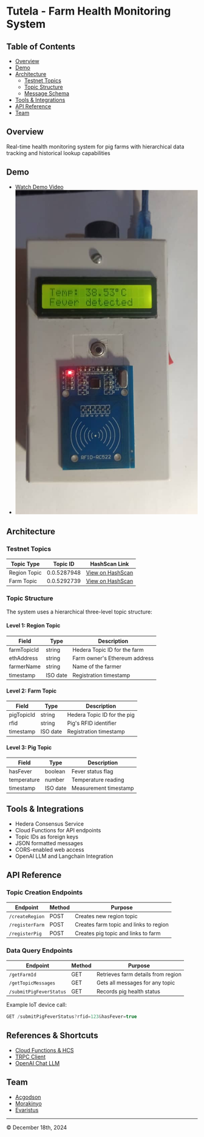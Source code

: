 # Tutela - Farm Health Monitoring System

## Table of Contents

- [Overview](#overview)
- [Demo](#demo)
- [Architecture](#architecture)
  - [Testnet Topics](#testnet-topics)
  - [Topic Structure](#topic-structure)
  - [Message Schema](#message-schema)
- [Tools & Integrations](#tools--integrations)
- [API Reference](#api-reference)
- [Team](#team)

## Overview

Real-time health monitoring system for pig farms with hierarchical data tracking and historical lookup capabilities

## Demo

- [Watch Demo Video](https://vimeo.com/1040586569)
- ![Tutela Monitor](public/tutela_monitor.jpg)

## Architecture

### Testnet Topics

| Topic Type   | Topic ID    | HashScan Link                                                                                |
| ------------ | ----------- | -------------------------------------------------------------------------------------------- |
| Region Topic | 0.0.5287948 | [View on HashScan](https://hashscan.io/testnet/topic/0.0.5287948?p=1&k=1734619806.516859887) |
| Farm Topic   | 0.0.5292739 | [View on HashScan](https://hashscan.io/testnet/topic/0.0.5292739?p=1&k=1734619806.516859887) |

### Topic Structure

The system uses a hierarchical three-level topic structure:

#### Level 1: Region Topic

| Field       | Type     | Description                   |
| ----------- | -------- | ----------------------------- |
| farmTopicId | string   | Hedera Topic ID for the farm  |
| ethAddress  | string   | Farm owner's Ethereum address |
| farmerName  | string   | Name of the farmer            |
| timestamp   | ISO date | Registration timestamp        |

#### Level 2: Farm Topic

| Field      | Type     | Description                 |
| ---------- | -------- | --------------------------- |
| pigTopicId | string   | Hedera Topic ID for the pig |
| rfid       | string   | Pig's RFID identifier       |
| timestamp  | ISO date | Registration timestamp      |

#### Level 3: Pig Topic

| Field       | Type     | Description           |
| ----------- | -------- | --------------------- |
| hasFever    | boolean  | Fever status flag     |
| temperature | number   | Temperature reading   |
| timestamp   | ISO date | Measurement timestamp |

## Tools & Integrations

- Hedera Consensus Service
- Cloud Functions for API endpoints
- Topic IDs as foreign keys
- JSON formatted messages
- CORS-enabled web access
- OpenAI LLM and Langchain Integration

## API Reference

### Topic Creation Endpoints

| Endpoint        | Method | Purpose                                |
| --------------- | ------ | -------------------------------------- |
| `/createRegion` | POST   | Creates new region topic               |
| `/registerFarm` | POST   | Creates farm topic and links to region |
| `/registerPig`  | POST   | Creates pig topic and links to farm    |

### Data Query Endpoints

| Endpoint                | Method | Purpose                            |
| ----------------------- | ------ | ---------------------------------- |
| `/getFarmId`            | GET    | Retrieves farm details from region |
| `/getTopicMessages`     | GET    | Gets all messages for any topic    |
| `/submitPigFeverStatus` | GET    | Records pig health status          |

Example IoT device call:

```typescript
GET /submitPigFeverStatus?rfid=123&hasFever=true
```

## References & Shortcuts

- [Cloud Functions & HCS](https://gist.github.com/acgodson/671b5dbcc15b14434516d78a6dd87e19)
- [TRPC Client](src/trpc/routers/index.ts)
- [OpenAI Chat LLM](src/utils/openAI.ts)

## Team

- [Acgodson](https://github.com/acgodson)
- [Morakinyo](https://github.com/morakinyo)
- [Evaristus](https://github.com/evaristus)

---

© December 18th, 2024
